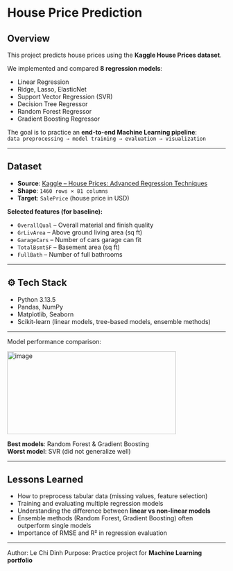 # House Price Prediction

## Overview
This project predicts house prices using the **Kaggle House Prices dataset**.  

We implemented and compared **8 regression models**:
- Linear Regression
- Ridge, Lasso, ElasticNet
- Support Vector Regression (SVR)
- Decision Tree Regressor
- Random Forest Regressor
- Gradient Boosting Regressor

The goal is to practice an **end-to-end Machine Learning pipeline**:  
`data preprocessing → model training → evaluation → visualization`

---

## Dataset
- **Source**: [Kaggle – House Prices: Advanced Regression Techniques](https://www.kaggle.com/c/house-prices-advanced-regression-techniques)  
- **Shape**: `1460 rows × 81 columns`  
- **Target**: `SalePrice` (house price in USD)  

**Selected features (for baseline):**
- `OverallQual` – Overall material and finish quality  
- `GrLivArea` – Above ground living area (sq ft)  
- `GarageCars` – Number of cars garage can fit  
- `TotalBsmtSF` – Basement area (sq ft)  
- `FullBath` – Number of full bathrooms  

---

## ⚙️ Tech Stack
- Python 3.13.5
- Pandas, NumPy  
- Matplotlib, Seaborn  
- Scikit-learn (linear models, tree-based models, ensemble methods)  

---

Model performance comparison:

<img width="389" height="191" alt="image" src="https://github.com/user-attachments/assets/959464bb-b90c-4530-af56-b906ef7c7be8" />

**Best models**: Random Forest & Gradient Boosting  
**Worst model**: SVR (did not generalize well)

---

## Lessons Learned
- How to preprocess tabular data (missing values, feature selection)  
- Training and evaluating multiple regression models  
- Understanding the difference between **linear vs non-linear models**  
- Ensemble methods (Random Forest, Gradient Boosting) often outperform single models  
- Importance of RMSE and R² in regression evaluation  

---

Author: Le Chi Dinh
Purpose: Practice project for **Machine Learning portfolio**
